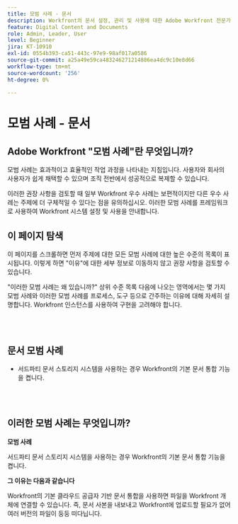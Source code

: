 ```yaml
---
title: 모범 사례 - 문서
description: Workfront의 문서 설정, 관리 및 사용에 대한 Adobe Workfront 전문가의 모범 사례 권장 사항을 살펴보십시오.
feature: Digital Content and Documents
role: Admin, Leader, User
level: Beginner
jira: KT-10910
exl-id: 0554b393-ca51-443c-97e9-98af017a0586
source-git-commit: a25a49e59ca483246271214886ea4dc9c10e8d66
workflow-type: tm+mt
source-wordcount: '256'
ht-degree: 0%

---
```


# 모범 사례 - 문서

## Adobe Workfront &quot;모범 사례&quot;란 무엇입니까?

모범 사례는 효과적이고 효율적인 작업 과정을 나타내는 지침입니다. 사용자와 회사의 사용자가 쉽게 채택할 수 있으며 조직 전반에서 성공적으로 복제할 수 있습니다.

이러한 권장 사항을 검토할 때 일부 Workfront 우수 사례는 보편적이지만 다른 우수 사례는 주제에 더 구체적일 수 있다는 점을 유의하십시오. 이러한 모범 사례를 프레임워크로 사용하여 Workfront 시스템 설정 및 사용을 안내합니다.

## 이 페이지 탐색

이 페이지를 스크롤하면 먼저 주제에 대한 모든 모범 사례에 대한 높은 수준의 목록이 표시됩니다. 이렇게 하면 &quot;이유&quot;에 대한 세부 정보로 이동하지 않고 권장 사항을 검토할 수 있습니다.

&quot;이러한 모범 사례는 왜 있습니까?&quot; 상위 수준 목록 다음에 나오는 영역에서는 몇 가지 모범 사례와 이러한 모범 사례를 프로세스, 도구 등으로 간주하는 이유에 대해 자세히 설명합니다. Workfront 인스턴스를 사용하여 구현을 고려해야 합니다.

</br>
</br>

## 문서 모범 사례

* 서드파티 문서 스토리지 시스템을 사용하는 경우 Workfront의 기본 문서 통합 기능을 켭니다.

</br>
</br>

## 이러한 모범 사례는 무엇입니까?

**모범 사례**

서드파티 문서 스토리지 시스템을 사용하는 경우 Workfront의 기본 문서 통합 기능을 켭니다.

**그 이유는 다음과 같습니다**

Workfront의 기본 클라우드 공급자 기반 문서 통합을 사용하면 파일을 Workfront 개체에 연결할 수 있습니다. 즉, 문서 사본을 내보내고 Workfront에 업로드할 필요가 없어 여러 버전의 파일이 둥둥 떠다닙니다.
